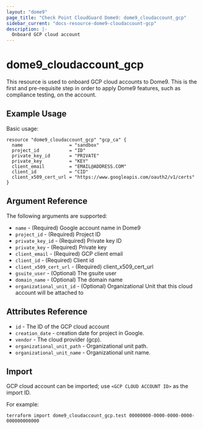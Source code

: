 ```yaml
---
layout: "dome9"
page_title: "Check Point CloudGuard Dome9: dome9_cloudaccount_gcp"
sidebar_current: "docs-resource-dome9-cloudaccount-gcp"
description: |-
  Onboard GCP cloud account
---
```


# dome9_cloudaccount_gcp

This resource is used to onboard GCP cloud accounts to Dome9. This is the first and pre-requisite step in order to apply  Dome9 features, such as compliance testing, on the account.

## Example Usage

Basic usage:

```hcl
resource "dome9_cloudaccount_gcp" "gcp_ca" {
  name                 = "sandbox"
  project_id           = "ID"
  private_key_id       = "PRIVATE"
  private_key          = "KEY"
  client_email         = "EMAIL@ADDRESS.COM"
  client_id            = "CID"
  client_x509_cert_url = "https://www.googleapis.com/oauth2/v1/certs"
}

```

## Argument Reference

The following arguments are supported:

* `name` - (Required) Google account name in Dome9
* `project_id` - (Required) Project ID
* `private_key_id` - (Required) Private key ID
* `private_key` - (Required) Private key
* `client_email` - (Required) GCP client email
* `client_id` - (Required) Client id
* `client_x509_cert_url` - (Required) client_x509_cert_url
* `gsuite_user` - (Optional) The gsuite user
* `domain_name` - (Optional) The domain name
* `organizational_unit_id` - (Optional) Organizational Unit that this cloud account will be attached to

## Attributes Reference

* `id` - The ID of the GCP cloud account
* `creation_date` - creation date for project in Google.
* `vendor` - The cloud provider (gcp).
* `organizational_unit_path` - Organizational unit path.
* `organizational_unit_name` - Organizational unit name.

## Import

GCP cloud account can be imported; use `<GCP CLOUD ACCOUNT ID>` as the import ID. 

For example:

```shell
terraform import dome9_cloudaccount_gcp.test 00000000-0000-0000-0000-000000000000
```
